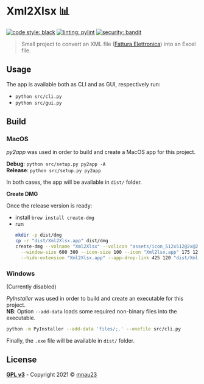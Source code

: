 # Xml2Xlsx :bar_chart:

[![code style: black](https://img.shields.io/badge/code%20style-black-39f)](https://github.com/psf/black)
[![linting: pylint](https://img.shields.io/badge/linting-pylint-39f)](https://github.com/pylint-dev/pylint)
[![security: bandit](https://img.shields.io/badge/security-bandit-39f)](https://github.com/PyCQA/bandit)

> Small project to convert an XML file
> ([Fattura Elettronica](https://www.agid.gov.it/it/piattaforme/fatturazione-elettronica))
> into an Excel file.

## Usage

The app is available both as CLI and as GUI, respectively run:

- `python src/cli.py`
- `python src/gui.py`

## Build

### MacOS

_py2app_ was used in order to build and create a MacOS app for this project.

**Debug**: `python src/setup.py py2app -A` \
**Release**: `python src/setup.py py2app`

In both cases, the app will be available in `dist/` folder.

**Create DMG**

Once the release version is ready:
- install `brew install create-dmg`
- run
  ```sh
  mkdir -p dist/dmg
  cp -r "dist/Xml2Xlsx.app" dist/dmg
  create-dmg --volname "Xml2Xlsx" --volicon "assets/icon_512x512@2x@2x.icns" --window-pos 200 120 \
    --window-size 600 300 --icon-size 100 --icon "Xml2lsx.app" 175 120 \
    --hide-extension "Xml2Xlsx.app" --app-drop-link 425 120 "dist/Xml2Xlsx.dmg" "dist/dmg/"
  ```

### Windows

(Currently disabled)

_PyInstaller_ was used in order to build and create an executable for this project. \
**NB**: Option `--add-data` loads some required non-binary files into the executable.

```bash
python -m PyInstaller --add-data 'files/;.' --onefile src/cli.py
```

Finally, the `.exe` file will be available in `dist/` folder.

## License

**[GPL v3](https://www.gnu.org/licenses/gpl-3.0)** - Copyright 2021 &copy; [mnau23](https://mnau23.github.io/)

